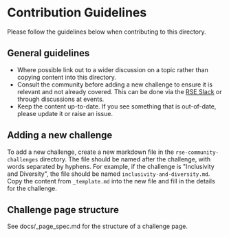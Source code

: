 # Contribution Guidelines

Please follow the guidelines below when contributing to this directory.

## General guidelines

- Where possible link out to a wider discussion on a topic rather than copying content into this directory.
- Consult the community before adding a new challenge to ensure it is relevant and not already covered. This can be done via the [RSE Slack](https://society-rse.org/about/join/) or through discussions at events.
- Keep the content up-to-date. If you see something that is out-of-date, please update it or raise an issue.

## Adding a new challenge

To add a new challenge, create a new markdown file in the `rse-community-challenges` directory. The file should be named after the challenge, with words separated by hyphens. For example, if the challenge is "Inclusivity and Diversity", the file should be named `inclusivity-and-diversity.md`.
Copy the content from `_template.md` into the new file and fill in the details for the challenge.

## Challenge page structure

See docs/\_page_spec.md for the structure of a challenge page.
